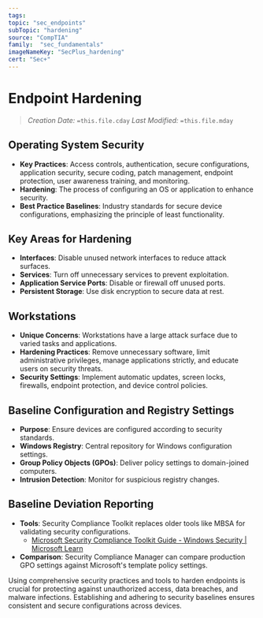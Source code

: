 ```yaml
---
tags:
topic: "sec_endpoints"
subTopic: "hardening"
source: "CompTIA"
family:  "sec_fundamentals"
imageNameKey: "SecPlus_hardening" 
cert: "Sec+"
---
```

# Endpoint Hardening
> *Creation Date:* `=this.file.cday`
> *Last Modified:* `=this.file.mday`
## Operating System Security
- **Key Practices**: Access controls, authentication, secure configurations, application security, secure coding, patch management, endpoint protection, user awareness training, and monitoring.
- **Hardening**: The process of configuring an OS or application to enhance security.
- **Best Practice Baselines**: Industry standards for secure device configurations, emphasizing the principle of least functionality.

## Key Areas for Hardening
- **Interfaces**: Disable unused network interfaces to reduce attack surfaces.
- **Services**: Turn off unnecessary services to prevent exploitation.
- **Application Service Ports**: Disable or firewall off unused ports.
- **Persistent Storage**: Use disk encryption to secure data at rest.

## Workstations
- **Unique Concerns**: Workstations have a large attack surface due to varied tasks and applications.
- **Hardening Practices**: Remove unnecessary software, limit administrative privileges, manage applications strictly, and educate users on security threats.
- **Security Settings**: Implement automatic updates, screen locks, firewalls, endpoint protection, and device control policies.

## Baseline Configuration and Registry Settings
- **Purpose**: Ensure devices are configured according to security standards.
- **Windows Registry**: Central repository for Windows configuration settings.
- **Group Policy Objects (GPOs)**: Deliver policy settings to domain-joined computers.
- **Intrusion Detection**: Monitor for suspicious registry changes.

## Baseline Deviation Reporting
- **Tools**: Security Compliance Toolkit replaces older tools like MBSA for validating security configurations.
	- [Microsoft Security Compliance Toolkit Guide - Windows Security | Microsoft Learn](https://docs.microsoft.com/en-us/windows/security/threat-protection/security-compliance-toolkit-10)
- **Comparison**: Security Compliance Manager can compare production GPO settings against Microsoft's template policy settings.

Using comprehensive security practices and tools to harden endpoints is crucial for protecting against unauthorized access, data breaches, and malware infections. Establishing and adhering to security baselines ensures consistent and secure configurations across devices.
